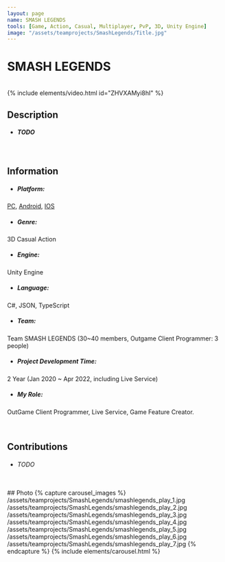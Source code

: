 ```yaml
---
layout: page
name: SMASH LEGENDS
tools: [Game, Action, Casual, Multiplayer, PvP, 3D, Unity Engine]
image: "/assets/teamprojects/SmashLegends/Title.jpg"
---
```


# SMASH LEGENDS

<br>
{% include elements/video.html id="ZHVXAMyi8hI" %}

## Description
- ##### TODO

<br>

## Information
- ##### **Platform**: 
[PC](https://store.steampowered.com/app/1352080/SMASH_LEGENDS/), [Android](https://play.google.com/store/apps/details?id=com.linegames.sl), [IOS](https://apps.apple.com/app/smash-legends/id1492660284)
- ##### **Genre**: 
3D Casual Action
- ##### **Engine**: 
Unity Engine
- ##### **Language**: 
C#, JSON, TypeScript
- ##### **Team**: 
Team SMASH LEGENDS (30~40 members, Outgame Client Programmer: 3 people)
- ##### **Project Development Time**: 
2 Year (Jan 2020 ~ Apr 2022, including Live Service)
- ##### **My Role**: 
OutGame Client Programmer, Live Service, Game Feature Creator.

<br>

## Contributions
 - ###### TODO


<br>
## Photo
{% capture carousel_images %}
/assets/teamprojects/SmashLegends/smashlegends_play_1.jpg
/assets/teamprojects/SmashLegends/smashlegends_play_2.jpg
/assets/teamprojects/SmashLegends/smashlegends_play_3.jpg
/assets/teamprojects/SmashLegends/smashlegends_play_4.jpg
/assets/teamprojects/SmashLegends/smashlegends_play_5.jpg
/assets/teamprojects/SmashLegends/smashlegends_play_6.jpg
/assets/teamprojects/SmashLegends/smashlegends_play_7.jpg
{% endcapture %}
{% include elements/carousel.html %}